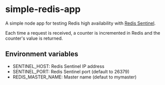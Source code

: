 # simple-redis-app

A simple node app for testing Redis high availability with [Redis Sentinel](https://redis.io/topics/sentinel).

Each time a request is received, a counter is incremented in Redis and the counter's value is returned.

## Environment variables

* SENTINEL_HOST: Redis Sentinel IP address
* SENTINEL_PORT: Redis Sentinel port (default to 26379)
* REDIS_MASTER_NAME: Master name (defaut to mymaster)
